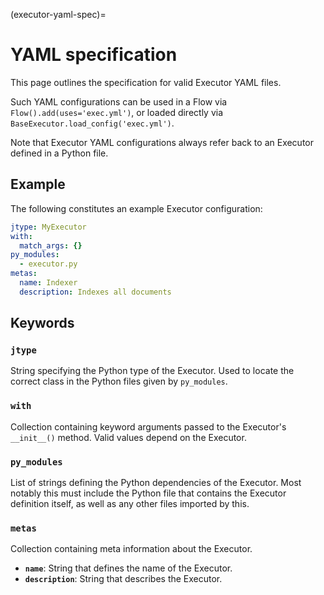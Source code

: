 (executor-yaml-spec)=
# YAML specification

This page outlines the specification for valid Executor YAML files.

Such YAML configurations can be used in a Flow via `Flow().add(uses='exec.yml')`, or loaded directly via `BaseExecutor.load_config('exec.yml')`.

Note that Executor YAML configurations always refer back to an Executor defined in a Python file.

## Example

The following constitutes an example Executor configuration:

```yaml
jtype: MyExecutor
with:
  match_args: {}
py_modules:
  - executor.py
metas:
  name: Indexer
  description: Indexes all documents
```

## Keywords

### `jtype`
String specifying the Python type of the Executor. Used to locate the correct class in the Python files given by `py_modules`.

### `with`
Collection containing keyword arguments passed to the Executor's `__init__()` method. Valid values depend on the Executor.

### `py_modules`
List of strings defining the Python dependencies of the Executor. Most notably this must include the Python file that contains the Executor definition itself, as well as any other files imported by this.

### `metas`
Collection containing meta information about the Executor.

- **`name`**: String that defines the name of the Executor.
- **`description`**: String that describes the Executor.

